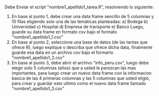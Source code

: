 Debe Enviar el script "nombre1_apellido1_tarea.R", resolviendo lo siguiente:
1) En base al punto 1, debe crear una data frame sencillo de 5 columnas y 10 filas eligiendo solo una de las temáticas planteadas:
a) Bodega
b) Universidad
c) Hospital
d) Empresa de transporte
e) Banco
Luego, guarde su data frame en formato csv bajo el formato
"nombre1_apellido1_1.csv"
2) En base al punto 2, seleccione una base de datos (de las tantas que ofrece R), luego explique o describa que ofrece dicha data, finalmente guarde esa data en un archivo csv bajo el formarto
"nombre1_apellido1_2.csv"
3) En base al punto 3, debe abrir el archivo "info_peru.csv", luego debe elegir solo 5 columnas (años) que a usted le parezcan las mas importantes, para luego crear un nuevo data frame con la informacion basica de las 4 primeras columnas y las 5 columnas que usted eligió, para crear y guardar esto ultimo como el nuevo data frame llamado "nombre1_apellido1_3.csv"